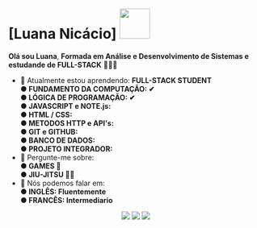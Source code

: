 # [Luana Nicácio] <img src="https://cdna.artstation.com/p/assets/images/images/044/978/318/original/gabriel-brandao-alves-neon.gif?1641627884"  width="60px">

 <strong>Olá sou Luana</strong>, <strong>Formada em Análise e Desenvolvimento de Sistemas e estudande de FULL-STACK</strong> 👨🏻‍💻 

- 🚀 Atualmente estou aprendendo: <strong>FULL-STACK STUDENT <br>● FUNDAMENTO DA COMPUTAÇÃO: ✔ <br>● LÓGICA DE PROGRAMAÇÃO: ✔ <br>● JAVASCRIPT e NOTE.js: <br>● HTML / CSS:  <br>● METODOS HTTP e API's: <br>● GIT e GITHUB:  <br>● BANCO DE DADOS:  <br>● PROJETO INTEGRADOR:</br></strong> 
- 💬 Pergunte-me sobre: <strong><br>● GAMES 👾 <br>● JIU-JITSU 🤼‍♀️</br></strong>
- 📣 Nós podemos falar em: <strong><br>● INGLÊS: Fluentemente <br>● FRANCÊS: Intermediario </br></strong>

<div align="center">

  <a href="" alt="Gmail">
    <img src="https://img.shields.io/badge/-Gmail-FF0000?style=flat-square&labelColor=FF0000&logo=gmail&logoColor=white&link=LINK-DO-SEU-EMAIL"/></a>

  <a href="https://www.linkedin.com/in/luana-nic%C3%A1cio-0214421aa" alt="Linkedin">
    <img src="https://img.shields.io/badge/-Linkedin-0e76a8?style=flat-square&logo=Linkedin&logoColor=white&link=LINK-DO-SEU-LINKEDIN" /></a>

  <a href="#" alt="Instagram">
    <img src="https://img.shields.io/badge/-Instagram-DF0174?style=flat-square&labelColor=DF0174&logo=instagram&logoColor=white&link=LINK-DO-SEU-INSTAGRAM"/></a>

</div>
